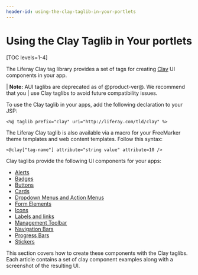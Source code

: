 ```yaml
---
header-id: using-the-clay-taglib-in-your-portlets
---
```


# Using the Clay Taglib in Your portlets

[TOC levels=1-4]

The Liferay Clay tag library provides a set of tags for creating 
[Clay](https://claycss.com/docs/clay/) 
UI components in your app. 

| **Note:** AUI taglibs are deprecated as of @product-ver@. We recommend that you
| use Clay taglibs to avoid future compatibility issues.

To use the Clay taglib in your apps, add the following declaration to your JSP:

```markup
<%@ taglib prefix="clay" uri="http://liferay.com/tld/clay" %>
```
The Liferay Clay taglib is also available via a macro for your FreeMarker theme 
templates and web content templates. Follow this syntax:

```markup
<@clay["tag-name"] attribute="string value" attribute=10 />
```

Clay taglibs provide the following UI components for your apps:

- [Alerts](/docs/7-2/reference/-/knowledge_base/r/clay-alerts)
- [Badges](/docs/7-2/reference/-/knowledge_base/r/clay-badges)
- [Buttons](/docs/7-2/reference/-/knowledge_base/r/clay-buttons)
- [Cards](/docs/7-2/reference/-/knowledge_base/r/clay-cards)
- [Dropdown Menus and Action Menus](/docs/7-2/reference/-/knowledge_base/r/clay-dropdown-menus-and-action-menus)
- [Form Elements](/docs/7-2/reference/-/knowledge_base/r/clay-form-elements)
- [Icons](/docs/7-2/reference/-/knowledge_base/r/clay-icons)
- [Labels and links](/docs/7-2/reference/-/knowledge_base/r/clay-labels-and-links)
- [Management Toolbar](/docs/7-2/reference/-/knowledge_base/r/clay-management-toolbar)
- [Navigation Bars](/docs/7-2/reference/-/knowledge_base/r/clay-navigation-bars)
- [Progress Bars](/docs/7-2/reference/-/knowledge_base/r/clay-progress-bars)
- [Stickers](/docs/7-2/reference/-/knowledge_base/r/clay-stickers)

This section covers how to create these components with the Clay taglibs. Each 
article contains a set of clay component examples along with a screenshot of the 
resulting UI. 
